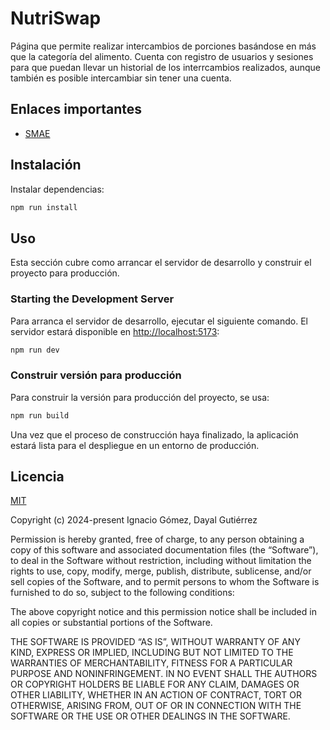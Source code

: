 # NutriSwap

Página que permite realizar intercambios de porciones basándose en más que la categoría del alimento. Cuenta con registro de usuarios y sesiones para que puedan llevar un historial de los interrcambios realizados, aunque también es posible intercambiar sin tener una cuenta.

## Enlaces importantes

- [SMAE](https://midietasmae.com.mx/?p=smae)

## Instalación

Instalar dependencias:

```bash
npm run install
```

## Uso

Esta sección cubre como arrancar el servidor de desarrollo y construir el proyecto para producción.

### Starting the Development Server

Para arranca el servidor de desarrollo, ejecutar el siguiente comando. El servidor estará disponible en [http://localhost:5173](http://localhost:5173):

```bash
npm run dev
```

### Construir versión para producción

Para construir la versión para producción del proyecto, se usa:

```bash
npm run build
```

Una vez que el proceso de construcción haya finalizado, la aplicación estará lista para el despliegue en un entorno de producción.

## Licencia

[MIT](http://opensource.org/licenses/MIT)

Copyright (c) 2024-present Ignacio Gómez, Dayal Gutiérrez

Permission is hereby granted, free of charge, to any person obtaining a copy of this software and associated documentation files (the “Software”), to deal in the Software without restriction, including without limitation the rights to use, copy, modify, merge, publish, distribute, sublicense, and/or sell copies of the Software, and to permit persons to whom the Software is furnished to do so, subject to the following conditions:

The above copyright notice and this permission notice shall be included in all copies or substantial portions of the Software.

THE SOFTWARE IS PROVIDED “AS IS”, WITHOUT WARRANTY OF ANY KIND, EXPRESS OR IMPLIED, INCLUDING BUT NOT LIMITED TO THE WARRANTIES OF MERCHANTABILITY, FITNESS FOR A PARTICULAR PURPOSE AND NONINFRINGEMENT. IN NO EVENT SHALL THE AUTHORS OR COPYRIGHT HOLDERS BE LIABLE FOR ANY CLAIM, DAMAGES OR OTHER LIABILITY, WHETHER IN AN ACTION OF CONTRACT, TORT OR OTHERWISE, ARISING FROM, OUT OF OR IN CONNECTION WITH THE SOFTWARE OR THE USE OR OTHER DEALINGS IN THE SOFTWARE.
